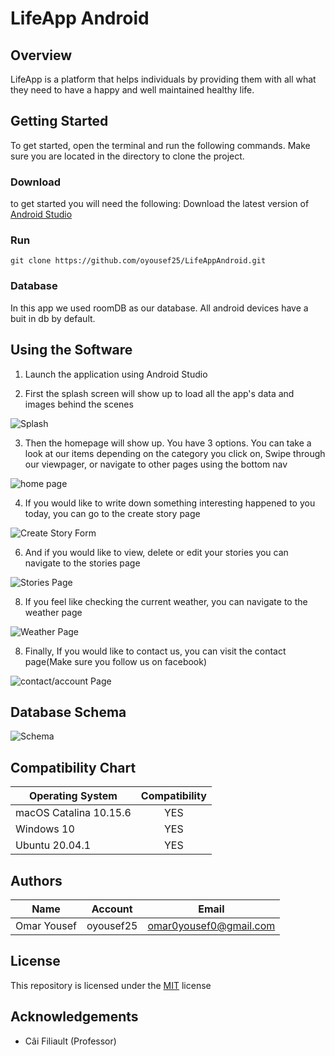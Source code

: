 # LifeApp Android
## Overview
LifeApp is a platform that helps individuals by providing them with all what they need to have a happy and well maintained healthy life.

## Getting Started 
To get started, open the terminal and run the following commands. Make sure you are located in the directory to clone the project.

### Download
to get started you will need the following:
Download the latest version of [Android Studio](https://developer.android.com/studio?gclsrc=aw.ds&&gclid=Cj0KCQiAzsz-BRCCARIsANotFgOauwgdkV5ah1hgd7Zfi0iSJ-9d3XxqkQhNYijofYEKf1oINqLfjlsaAgvAEALw_wcB)


### Run
`git clone https://github.com/oyousef25/LifeAppAndroid.git`

### Database
In this app we used roomDB as our database. All android devices have a buit in db by default.


## Using the Software

1. Launch the application using Android Studio


2. First the splash screen will show up to load all the app's data and images behind the scenes

![Splash](https://github.com/oyousef25/LifeAppAndroid/blob/main/screenshots/Screen%20Shot%202021-04-15%20at%206.55.19%20AM.png)


3. Then the homepage will show up. You have 3 options. You can take a look at our items depending on the category you click on, Swipe through our viewpager, or navigate to other pages using the bottom nav

![home page](https://github.com/oyousef25/LifeAppAndroid/blob/main/screenshots/Screen%20Shot%202021-04-15%20at%206.55.36%20AM.png)


4. If you would like to write down something interesting happened to you today, you can go to the create story page

![Create Story Form](https://github.com/oyousef25/LifeAppAndroid/blob/main/screenshots/Screen%20Shot%202021-04-15%20at%207.03.30%20AM.png)


6. And if you would like to view, delete or edit your stories you can navigate to the stories page

![Stories Page](https://github.com/oyousef25/LifeAppAndroid/blob/main/screenshots/Screen%20Shot%202021-04-15%20at%207.03.14%20AM.png)


8. If you feel like checking the current weather, you can navigate to the weather page

![Weather Page](https://github.com/oyousef25/LifeAppAndroid/blob/main/screenshots/Screen%20Shot%202021-04-15%20at%207.03.48%20AM.png)

8. Finally, If you would like to contact us, you can visit the contact page(Make sure you follow us on facebook)

![contact/account Page](https://github.com/oyousef25/LifeAppAndroid/blob/main/screenshots/Screen%20Shot%202021-04-15%20at%207.04.22%20AM.png)



## Database Schema

![Schema](https://github.com/oyousef25/LifeAppAndroid/blob/main/screenshots/Screen%20Shot%202021-04-15%20at%209.52.07%20AM.png)


## Compatibility Chart

| **Operating System**    | **Compatibility**   |
| -------------           | :-----------------: | 
| macOS Catalina 10.15.6  | YES                 |    
| Windows 10              | YES                 |
| Ubuntu  20.04.1         | YES                 | 


## Authors

| **Name**        | **Account**   | **Email**                    |
| -------------   |:-------------:| :--------------------------: |
| Omar Yousef     | oyousef25     | omar0yousef0@gmail.com       |


## License

This repository is licensed under the [MIT](https://choosealicense.com/licenses/mit/) license


## Acknowledgements

* Câi Filiault (Professor)
